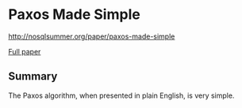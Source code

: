 # Paxos Made Simple

http://nosqlsummer.org/paper/paxos-made-simple

[Full paper](http://research.microsoft.com/en-us/um/people/lamport/pubs/paxos-simple.pdf)

## Summary

The Paxos algorithm, when presented in plain English, is very simple.